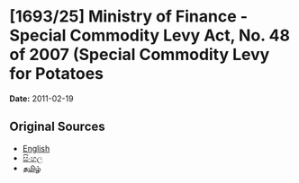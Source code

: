 # [1693/25] Ministry of Finance - Special Commodity Levy Act, No. 48 of 2007 (Special Commodity Levy for Potatoes

**Date:** 2011-02-19

## Original Sources

- [English](https://documents.gov.lk/view/extra-gazettes/2011/2/1693-25_E.pdf)
- [සිංහල](https://documents.gov.lk/view/extra-gazettes/2011/2/1693-25_S.pdf)
- [தமிழ்](https://documents.gov.lk/view/extra-gazettes/2011/2/1693-25_T.pdf)

